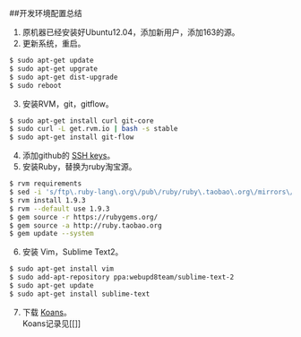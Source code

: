 ##开发环境配置总结

1. 原机器已经安装好Ubuntu12.04，添加新用户，添加163的源。
2. 更新系统，重启。  
```sh
$ sudo apt-get update
$ sudo apt-get upgrate 
$ sudo apt-get dist-upgrade  
$ sudo reboot
```

3. 安装RVM，git，gitflow。 
```sh
$ sudo apt-get install curl git-core
$ sudo curl -L get.rvm.io | bash -s stable
$ sudo apt-get install git-flow
```

4. 添加github的 [SSH keys](https://github.com/settings/ssh)。
5. 安装Ruby，替换为ruby淘宝源。  
```sh
$ rvm requirements
$ sed -i 's/ftp\.ruby-lang\.org\/pub\/ruby/ruby\.taobao\.org\/mirrors\/ruby/g' ~/.rvm/config/db
$ rvm install 1.9.3
$ rvm --default use 1.9.3
$ gem source -r https://rubygems.org/
$ gem source -a http://ruby.taobao.org
$ gem update --system
```

6. 安装 Vim，Sublime Text2。
```sh
$ sudo apt-get install vim
$ sudo add-apt-repository ppa:webupd8team/sublime-text-2
$ sudo apt-get update
$ sudo apt-get install sublime-text
```

7. 下载 [Koans](http://rubykoans.com/)。  
Koans记录见[[]]



